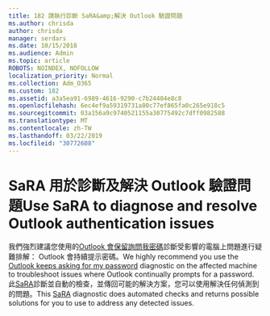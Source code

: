 ```yaml
---
title: 182 請執行診斷 SaRA&amp;解決 Outlook 驗證問題
ms.author: chrisda
author: chrisda
manager: serdars
ms.date: 10/15/2018
ms.audience: Admin
ms.topic: article
ROBOTS: NOINDEX, NOFOLLOW
localization_priority: Normal
ms.collection: Adm_O365
ms.custom: 182
ms.assetid: a3a5ea91-6989-4616-9290-c7b24484e8c8
ms.openlocfilehash: 6ec4ef9a59319731a80c77ef865fa0c265e918c5
ms.sourcegitcommit: 03a156a9c9740521155a30775492c7dff0982588
ms.translationtype: MT
ms.contentlocale: zh-TW
ms.lasthandoff: 03/22/2019
ms.locfileid: "30772608"
---
```

# <a name="use-sara-to-diagnose-and-resolve-outlook-authentication-issues"></a><span data-ttu-id="f02ad-102">SaRA 用於診斷及解決 Outlook 驗證問題</span><span class="sxs-lookup"><span data-stu-id="f02ad-102">Use SaRA to diagnose and resolve Outlook authentication issues</span></span>

<span data-ttu-id="f02ad-103">我們強烈建議您使用的[Outlook 會保留詢問我密碼](https://aka.ms/SaRA-OutlookPwdPrompt)診斷受影響的電腦上問題進行疑難排解： Outlook 會持續提示密碼。</span><span class="sxs-lookup"><span data-stu-id="f02ad-103">We highly recommend you use the [Outlook keeps asking for my password](https://aka.ms/SaRA-OutlookPwdPrompt) diagnostic on the affected machine to troubleshoot issues where Outlook continually prompts for a password.</span></span> <span data-ttu-id="f02ad-104">此[SaRA](https://diagnostics.office.com/#/)診斷並自動的檢查，並傳回可能的解決方案，您可以使用解決任何偵測到的問題。</span><span class="sxs-lookup"><span data-stu-id="f02ad-104">This [SaRA](https://diagnostics.office.com/#/) diagnostic does automated checks and returns possible solutions for you to use to address any detected issues.</span></span> 
  


